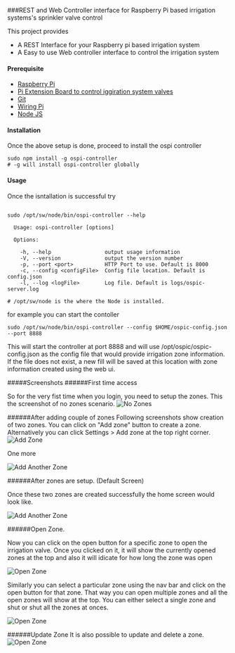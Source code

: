 ###REST and Web Controller interface for Raspberry Pi based irrigation systems's sprinkler valve control


This project provides

  - A REST Interface for your Raspberry pi based irrigation system
  - A Easy to use Web controller interface to control the irrigation system


#### Prerequisite
  - [Raspberry Pi](http://raspberrypi.org)
  - [Pi Extension Board to control iggiration system valves](http://rayshobby.net/cart/index.php?route=product/product&path=24&product_id=52)
  - [Git](http://git-scm.com/)
  - [Wiring Pi](http://wiringPi.com)
  - [Node JS](http://nodejs.org)

#### Installation

Once the above setup is done, proceed to install the ospi controller 

````shell
sudo npm install -g ospi-controller
# -g will install ospi-controller globally
````

#### Usage
Once the isntallation is successful try
````shell
  
sudo /opt/sw/node/bin/ospi-controller --help

  Usage: ospi-controller [options]

  Options:

    -h, --help                 output usage information
    -V, --version              output the version number
    -p, --port <port>          HTTP Port to use. Default is 8000
    -c, --config <configFile>  Config file location. Default is config.json
    -l, --log <logFile>        Log file. Default is logs/ospic-server.log
    
# /opt/sw/node is the where the Node is installed. 

````

for example you can start the contoller 
````shell
sudo /opt/sw/node/bin/ospi-controller --config $HOME/ospic-config.json --port 8888
````

This will start the controller at port 8888 and will use /opt/ospic/ospic-config.json as the config file that would provide irrigation zone information. If the file does not exist, a new fill will be saved at this location with zone information created using the web ui.


#####Screenshots
######First time access

So for the very fist time when you login, you need to setup the zones. This the screenshot of no zones scenario.
![No Zones](/docs/screenshots/no-zones.png)

######After adding couple of zones
Following screenshots show creation of two zones. You can click on "Add zone" button to create a zone. Alternatively you can click Settings > Add zone at the top right corner.
![Add Zone](/docs/screenshots/zone-add.png)

One more 

![Add Another Zone](/docs/screenshots/zone-add-1.png)


######After zones are setup. (Default Screen)

Once these two zones are created successfully the home screen would look like.

![Add Another Zone](/docs/screenshots/zones.png)

######Open Zone. 

Now you can click on the open button for a specific zone to open the irrigation valve. Once you clicked on it, it will show the currently opened zones at the top and also it will idicate for how long the zone was open

![Open Zone](/docs/screenshots/open-zone-1.png)

Similarly you can select a particular zone using the nav bar and click on the open button for that zone. That way you can open multiple zones and all the open zones will show at the top. You can either select a single zone and shut or shut all the zones at onces.

![Open Zone](/docs/screenshots/open-zone-3.png)

######Update Zone
It is also possible to update and delete a zone.
![Open Zone](/docs/screenshots/zone-update.png)

